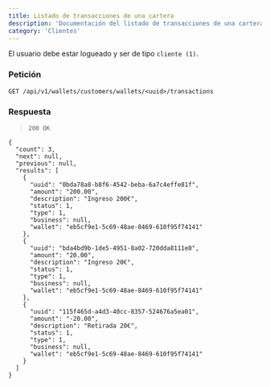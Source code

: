 ```yaml
---
title: Listado de transacciones de una cartera
description: 'Documentación del listado de transacciones de una cartera de un cliente. '
category: 'Clientes'
---
```

<alert type="warning">

El usuario debe estar logueado y ser de tipo `cliente (1)`.

</alert>


### Petición

<code-block label="Bash" active>

```
GET /api/v1/wallets/customers/wallets/<uuid>/transactions
```

</code-block>

### Respuesta

> `200 OK`

<code-block label="Bash" active>

```
{
  "count": 3,
  "next": null,
  "previous": null,
  "results": [
    {
      "uuid": "0bda78a8-b8f6-4542-beba-6a7c4effe81f",
      "amount": "200.00",
      "description": "Ingreso 200€",
      "status": 1,
      "type": 1,
      "business": null,
      "wallet": "eb5cf9e1-5c69-48ae-8469-610f95f74141"
    },
    {
      "uuid": "bda4bd9b-1de5-4951-8a02-720dda8111e0",
      "amount": "20.00",
      "description": "Ingreso 20€",
      "status": 1,
      "type": 1,
      "business": null,
      "wallet": "eb5cf9e1-5c69-48ae-8469-610f95f74141"
    },
    {
      "uuid": "115f465d-a4d3-40cc-8357-524676a5ea01",
      "amount": "-20.00",
      "description": "Retirada 20€",
      "status": 1,
      "type": 1,
      "business": null,
      "wallet": "eb5cf9e1-5c69-48ae-8469-610f95f74141"
    }
  ]
}
```
</code-block>
